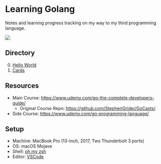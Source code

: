 # Learning Golang
Notes and learning progress tracking on my way to my third programming language.

![](https://img.shields.io/github/last-commit/itsmingjie/golang.svg)

## Directory
0. [Hello World](0_hello_world)
0. [Cards](1_cards)

## Resources

* Main Course: https://www.udemy.com/go-the-complete-developers-guide/
    - Original Course Repo: https://github.com/StephenGrider/GoCasts/
* Side Course: https://www.udemy.com/go-programming-language/

## Setup

* Machine: MacBook Pro (13-inch, 2017, Two Thunderbolt 3 ports)
* OS: macOS Mojave
* Shell: [oh my zsh](https://ohmyz.sh/)
* Editor: [VSCode](https://code.visualstudio.com/)